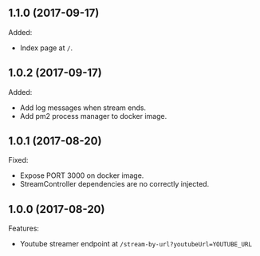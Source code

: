 ## 1.1.0 (2017-09-17)
Added:
  * Index page at `/`.

## 1.0.2 (2017-09-17)
Added:
  * Add log messages when stream ends.
  * Add pm2 process manager to docker image.

## 1.0.1 (2017-08-20)
Fixed:
  * Expose PORT 3000 on docker image.
  * StreamController dependencies are no correctly injected.

## 1.0.0 (2017-08-20)

Features:
  * Youtube streamer endpoint at `/stream-by-url?youtubeUrl=YOUTUBE_URL`